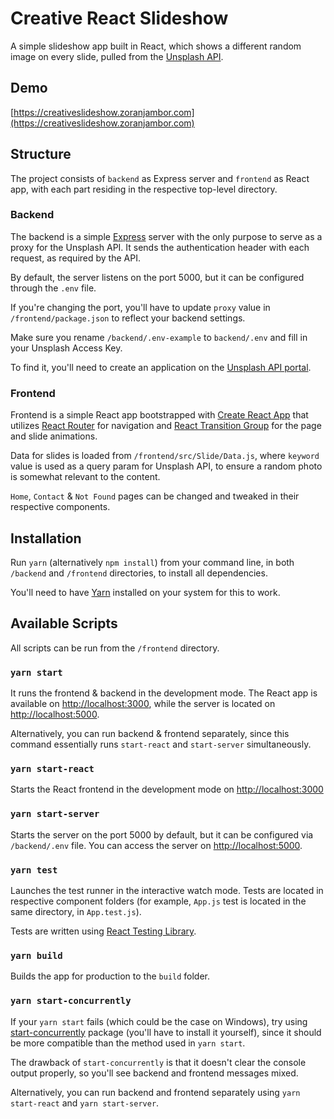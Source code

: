 # Creative React Slideshow

A simple slideshow app built in React, which shows a different random image on every slide, pulled from the [Unsplash API](https://unsplash.com/developers).

## Demo

[https://creativeslideshow.zoranjambor.com](https://creativeslideshow.zoranjambor.com)

## Structure

The project consists of `backend` as Express server and `frontend` as React app, with each part residing in the respective top-level directory.

### Backend

The backend is a simple [Express](https://expressjs.com/) server with the only purpose to serve as a proxy for the Unsplash API. It sends the authentication header with each request, as required by the API.

By default, the server listens on the port 5000, but it can be configured through the `.env` file.

If you're changing the port, you'll have to update `proxy` value in `/frontend/package.json` to reflect your backend settings.

Make sure you rename `/backend/.env-example` to `backend/.env` and fill in your Unsplash Access Key.

To find it, you'll need to create an application on the [Unsplash API portal](https://unsplash.com/developers).

### Frontend

Frontend is a simple React app bootstrapped with [Create React App](https://github.com/facebook/create-react-app)
that utilizes [React Router](https://github.com/ReactTraining/react-router) for navigation and [React Transition Group](https://github.com/reactjs/react-transition-group) for the page and slide animations.

Data for slides is loaded from `/frontend/src/Slide/Data.js`, where `keyword` value is used as a query param for Unsplash API, to ensure a random photo is somewhat relevant to the content.

`Home`, `Contact` & `Not Found` pages can be changed and tweaked in their respective components.

## Installation

Run `yarn` (alternatively `npm install`) from your command line, in both `/backend` and `/frontend` directories, to install all dependencies.

You'll need to have [Yarn](https://yarnpkg.com/en/) installed on your system for this to work.

## Available Scripts

All scripts can be run from the `/frontend` directory.

### `yarn start`

It runs the frontend & backend in the development mode. The React app is available on [http://localhost:3000](http://localhost:3000), while the server is located on [http://localhost:5000](http://localhost:5000).

Alternatively, you can run backend & frontend separately, since this command essentially runs `start-react` and `start-server` simultaneously.

### `yarn start-react`

Starts the React frontend in the development mode on [http://localhost:3000](http://localhost:3000)

### `yarn start-server`

Starts the server on the port 5000 by default, but it can be configured via `/backend/.env` file. You can access the server on [http://localhost:5000](http://localhost:5000).

### `yarn test`

Launches the test runner in the interactive watch mode. Tests are located in respective component folders (for example, `App.js` test is located in the same directory, in `App.test.js`).

Tests are written using [React Testing Library](https://github.com/kentcdodds/react-testing-library).

### `yarn build`

Builds the app for production to the `build` folder.

### `yarn start-concurrently`

If your `yarn start` fails (which could be the case on Windows), try using [start-concurrently](https://www.npmjs.com/package/concurrently) package (you'll have to install it yourself), since it should be more compatible than the method used in `yarn start`.

The drawback of `start-concurrently` is that it doesn't clear the console output properly, so you'll see backend and frontend messages mixed.

Alternatively, you can run backend and frontend separately using `yarn start-react` and `yarn start-server`.
